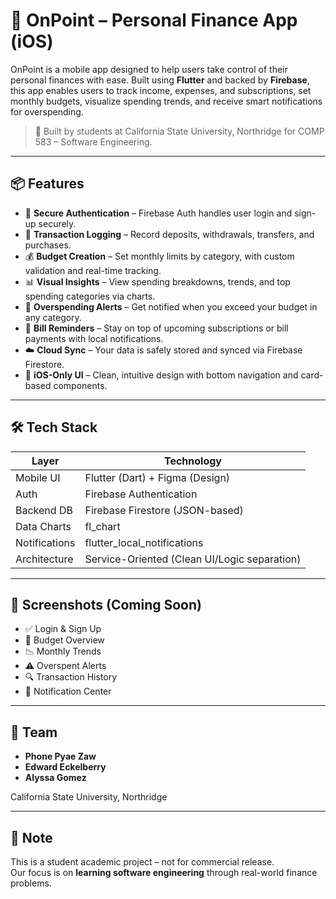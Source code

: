 # 📱 OnPoint – Personal Finance App (iOS)

OnPoint is a mobile app designed to help users take control of their personal finances with ease. Built using **Flutter** and backed by **Firebase**, this app enables users to track income, expenses, and subscriptions, set monthly budgets, visualize spending trends, and receive smart notifications for overspending.

> 🎯 Built by students at California State University, Northridge for COMP 583 – Software Engineering.

---

## 📦 Features

- 🔐 **Secure Authentication** – Firebase Auth handles user login and sign-up securely.
- 🧾 **Transaction Logging** – Record deposits, withdrawals, transfers, and purchases.
- 💰 **Budget Creation** – Set monthly limits by category, with custom validation and real-time tracking.
- 📊 **Visual Insights** – View spending breakdowns, trends, and top spending categories via charts.
- 🚨 **Overspending Alerts** – Get notified when you exceed your budget in any category.
- 🔔 **Bill Reminders** – Stay on top of upcoming subscriptions or bill payments with local notifications.
- ☁️ **Cloud Sync** – Your data is safely stored and synced via Firebase Firestore.
- 📱 **iOS-Only UI** – Clean, intuitive design with bottom navigation and card-based components.

---

## 🛠️ Tech Stack

| Layer           | Technology                     |
|----------------|---------------------------------|
| Mobile UI       | Flutter (Dart) + Figma (Design) |
| Auth            | Firebase Authentication         |
| Backend DB      | Firebase Firestore (JSON-based) |
| Data Charts     | fl_chart                        |
| Notifications   | flutter_local_notifications     |
| Architecture    | Service-Oriented (Clean UI/Logic separation) |

---

## 📸 Screenshots (Coming Soon)

- ✅ Login & Sign Up
- 💸 Budget Overview
- 📉 Monthly Trends
- ⚠️ Overspent Alerts
- 🔍 Transaction History
- 🔔 Notification Center

---

## 🙌 Team

- **Phone Pyae Zaw**
- **Edward Eckelberry** 
- **Alyssa Gomez**
  
California State University, Northridge

---

## 📌 Note

This is a student academic project – not for commercial release.  
Our focus is on **learning software engineering** through real-world finance problems.
